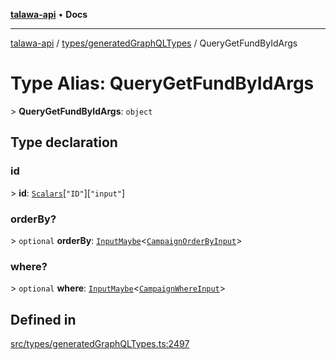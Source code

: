 [**talawa-api**](../../../README.md) • **Docs**

***

[talawa-api](../../../modules.md) / [types/generatedGraphQLTypes](../README.md) / QueryGetFundByIdArgs

# Type Alias: QueryGetFundByIdArgs

\> **QueryGetFundByIdArgs**: `object`

## Type declaration

### id

\> **id**: [`Scalars`](Scalars.md)\[`"ID"`\]\[`"input"`\]

### orderBy?

\> `optional` **orderBy**: [`InputMaybe`](InputMaybe.md)\<[`CampaignOrderByInput`](CampaignOrderByInput.md)\>

### where?

\> `optional` **where**: [`InputMaybe`](InputMaybe.md)\<[`CampaignWhereInput`](CampaignWhereInput.md)\>

## Defined in

[src/types/generatedGraphQLTypes.ts:2497](https://github.com/PalisadoesFoundation/talawa-api/blob/790ab2939a7c80eb0ff31afd318f8889a001f225/src/types/generatedGraphQLTypes.ts#L2497)
